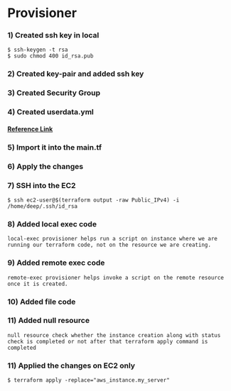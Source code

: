 # Provisioner

### 1) Created ssh key in local
```
$ ssh-keygen -t rsa
$ sudo chmod 400 id_rsa.pub
```
### 2) Created key-pair and added ssh key
### 3) Created Security Group
### 4) Created userdata.yml

#### [Reference Link](https://cloudinit.readthedocs.io/en/latest/topics/examples.html)

### 5) Import it into the main&#46;tf
### 6) Apply the changes
### 7) SSH into the EC2
```
$ ssh ec2-user@$(terraform output -raw Public_IPv4) -i /home/deep/.ssh/id_rsa
```
### 8) Added local exec code
```
local-exec provisioner helps run a script on instance where we are running our terraform code, not on the resource we are creating.
```
### 9) Added remote exec code
```
remote-exec provisioner helps invoke a script on the remote resource once it is created.
```
### 10) Added file code
### 11) Added null resource 
```
null resource check whether the instance creation along with status check is completed or not after that terraform apply command is completed
```
### 11) Applied the changes on EC2 only
```
$ terraform apply -replace="aws_instance.my_server"
```
